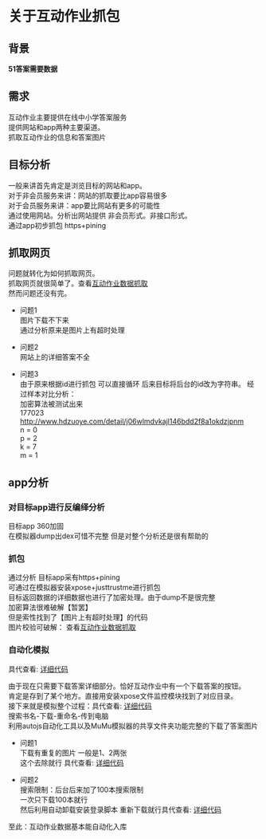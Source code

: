 # 关于互动作业抓包
## 背景
**51答案需要数据**     

## 需求
互动作业主要提供在线中小学答案服务    
提供网站和app两种主要渠道。   
抓取互动作业的信息和答案图片       

## 目标分析    
一般来讲首先肯定是浏览目标的网站和app。    
对于非会员服务来讲：网站的抓取要比app容易很多    
对于会员服务来讲：app要比网站有更多的可能性  
通过使用网站。分析出网站提供 非会员形式。非接口形式。    
通过app初步抓包  https+pining    

## 抓取网页   
问题就转化为如何抓取网页。    
抓取网页就很简单了。查看[互动作业数据抓取](js/hdzj.js)    
然而问题还没有完。    

- 问题1         
图片下载不下来    
通过分析原来是图片上有超时处理    

- 问题2     
网站上的详细答案不全    

- 问题3    
由于原来根据id进行抓包 可以直接循环
后来目标将后台的id改为字符串。
经过样本对比分析：    
加密算法被测试出来    
177023      
http://www.hdzuoye.com/detail/j06wlmdvkajl146bdd2f8a1okdzjpnm      
n = 0     
p = 2     
k = 7     
m = 1      

## app分析   
 
### 对目标app进行反编绎分析       
目标app 360加固             
在模拟器dump出dex可惜不完整 但是对整个分析还是很有帮助的         

### 抓包
通过分析 目标app采有https+pining           
可通过在模拟器安装xpose+justtrustme进行抓包       
目标返回数据的详细数据也进行了加密处理。由于dump不是很完整     
加密算法很难破解【暂罢】    
但是索性找到了【图片上有超时处理】的代码     
图片校验可破解： 查看[互动作业数据抓取](js/hdzj.js)     

### 自动化模拟   
具代查看: [详细代码](hdzy/autojs/)   

由于现在只需要下载答案详细部分。恰好互动作业中有一个下载答案的按钮。       
肯定是存到了某个地方。直接用安装xpose文件监控模块找到了对应目录。        
接下来就是模拟整个过程：具代查看: [详细代码](hdzy/autojs/common.js)         
搜索书名-下载-重命名-传到电脑        
利用autojs自动化工具以及MuMu模拟器的共享文件夹功能完整的下载了答案图片         

- 问题1    
下载有重复的图片 一般是1、2两张      
这个去除就行 具代查看: [详细代码](hdzy/autojs/rnpic.js)    

- 问题2       
搜索限制：后台后来加了100本搜索限制             
一次只下载100本就行               
然后利用自动卸载安装登录脚本 重新下载就行具代查看: [详细代码](hdzy/autojs/login.js)                 

至此：互动作业数据基本能自动化入库           






